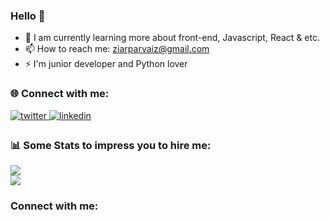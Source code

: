 ### Hello 👋

- 🌱 I am currently learning more about front-end, Javascript, React & etc.
- 📫 How to reach me: ziarparvaiz@gmail.com
- ⚡ I'm junior developer and Python lover

### 🌐 Connect with me:
<div> 
<a href="https://twitter.com/ziarparvaiz" target="_blank">
<img src=https://img.shields.io/badge/twitter-%2300acee.svg?&style=for-the-badge&logo=twitter&logoColor=white alt=twitter style="margin-bottom: 5px;" />
</a>
<a href="https://linkedin.com/in/ziarparvaiz" target="_blank">
<img src=https://img.shields.io/badge/linkedin-%231E77B5.svg?&style=for-the-badge&logo=linkedin&logoColor=white alt=linkedin style="margin-bottom: 5px;" />
</a>
</div>

### 📊 Some Stats to impress you to hire me:
![](https://github-readme-stats.vercel.app/api?username=ziarparvaiz&theme=react&hide_border=false&include_all_commits=true&count_private=true)<br/>
![](https://github-readme-streak-stats.herokuapp.com/?user=ziarparvaiz&theme=react&hide_border=false)<br/>

### Connect with me:



  
